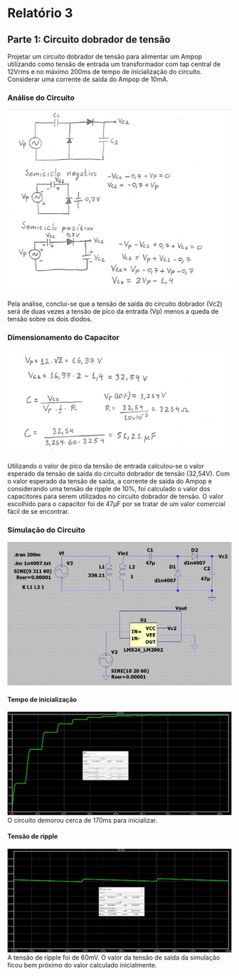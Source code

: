# Relatório 3

## Parte 1: Circuito dobrador de tensão
Projetar um circuito dobrador de tensão para alimentar um Ampop utilizando como tensão de entrada um transformador com tap central de 12Vrms e no máximo 200ms de tempo de inicialização do circuito. Considerar uma corrente de saída do Ampop de 10mA.

### Análise do Circuito
![f1](/resources/images/relat3/p1calculo1.jpg)

Pela análise, conclui-se que a tensão de saída do circuito dobrador (Vc2) será de duas vezes a tensão de pico da entrada (Vp) menos a queda de tensão sobre os dois diodos.

### Dimensionamento do Capacitor
![f2](/resources/images/relat3/p1calculo2.jpg)

Utilizando o valor de pico da tensão de entrada calculou-se o valor esperado da tensão de saída do circuito dobrador de tensão (32,54V). Com o valor esperado da tensão de saída, a corrente de saída do Ampop e considerando uma tensão de ripple de 10%, foi calculado o valor dos capacitores para serem utilizados no circuito dobrador de tensão. O valor escolhido para o capacitor foi de 47µF por se tratar de um valor comercial fácil de se encontrar.

### Simulação do Circuito

![f3](/resources/images/relat3/p1circ1.jpg)
#### Tempo de inicialização
![f4](/resources/images/relat3/p1curva1.jpg)
O circuito demorou cerca de 170ms para inicializar.

#### Tensão de ripple
![f5](/resources/images/relat3/p1curva2.jpg)
A tensão de ripple foi de 60mV. O valor da tensão de saída da simulação ficou bem próximo do valor calculado inicialmente.
